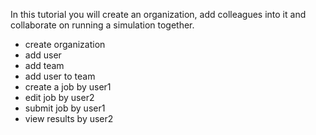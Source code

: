 <!-- TODO by RF -->

In this tutorial you will create an organization, add colleagues into it and collaborate on running a simulation together.

- create organization
- add user
- add team
- add user to team
- create a job by user1
- edit job by user2
- submit job by user1
- view results by user2

